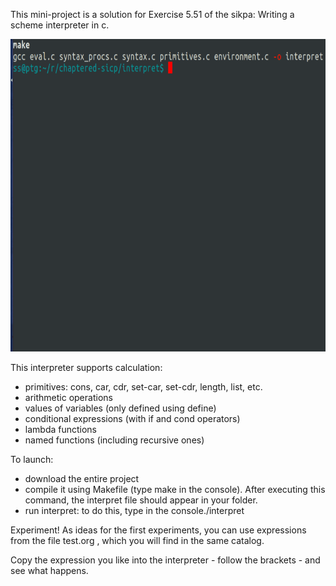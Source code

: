 This mini-project is a solution for Exercise 5.51 of
the sikpa: Writing a scheme interpreter in c.

<img src="https://github.com/0xBECEDA/sicp/blob/master/interpret/demo.gif"
width="700" height="500" />

This interpreter supports calculation:
- primitives: cons, car, cdr, set-car, set-cdr, length, list, etc.
- arithmetic operations
- values of variables (only defined using define)
- conditional expressions (with if and cond operators)
- lambda functions
- named functions (including recursive ones)

To launch:
- download the entire project
- compile it using Makefile (type make in the console). After executing this command, the interpret file should appear in your folder.
- run interpret: to do this, type in the console./interpret

Experiment!
As ideas for the first experiments, you can use
expressions from the file test.org , which you will find in the same catalog.

Copy the expression you like into the interpreter - follow the
brackets - and see what happens.
